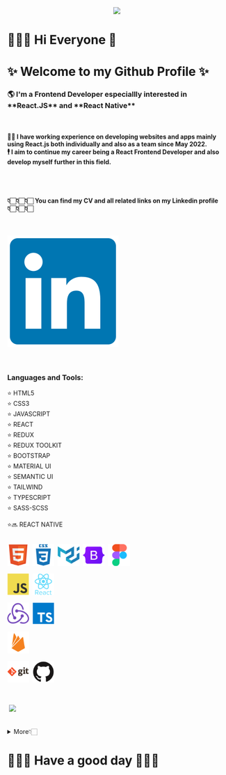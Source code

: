 <div id="header" align="center">
  <img src="https://media.giphy.com/media/YPJ5gi3MZzSjhtQTIk/giphy.gif" width="100"/>
</div>

<h1>
   🙋🏼‍♀️ Hi Everyone 🌸
</h1>

<h1>
  ✨  Welcome to my Github Profile ✨
</h1>

<h3> 🌎 I'm a Frontend Developer especiallly interested in **React.JS** and **React Native** </h3> </br> 

<h4>
👩‍💻 I have working experience on developing websites and apps mainly using React.js both individually and also as a team since May 2022. </br> 
🕴 I aim to continue my career being a React Frontend Developer and also develop myself further in this field. </br> 
</h4> </br> </br> 

<h4>👇🏻👇🏻👇🏻 You can find my CV and all related links on my Linkedin profile 👇🏻👇🏻👇🏻 </h4> </br> </br>

<div id="badges">
  <a href="https://www.linkedin.com/in/habibe-b-7427a4248/">
  <img src="https://github.com/devicons/devicon/blob/master/icons/linkedin/linkedin-original.svg" alt="LinkedIn"/>
  </a>
</div>  </br>  </br> 


 <h3 align="left">Languages and Tools:</h3>

<p >
⭐️  HTML5 </br>
⭐️  CSS3 </br> 
⭐️  JAVASCRIPT </br>
⭐️  REACT </br>
⭐️  REDUX </br>
⭐️  REDUX TOOLKIT </br>
⭐️  BOOTSTRAP </br>
⭐️  MATERIAL UI </br>
⭐️  SEMANTIC UI </br>
⭐️  TAILWIND </br>
⭐️  TYPESCRIPT </br>
⭐️  SASS-SCSS </br>

⭐🔜  REACT NATIVE </br>

</p>  </br>  

<div>
  <img src="https://github.com/devicons/devicon/blob/master/icons/html5/html5-original.svg" title="HTML5" alt="HTML" width="50" height="50"/>&nbsp;
  <img src="https://github.com/devicons/devicon/blob/master/icons/css3/css3-plain-wordmark.svg"  title="CSS3" alt="CSS" width="50" height="50"/>&nbsp;
  <img src="https://github.com/devicons/devicon/blob/master/icons/materialui/materialui-original.svg" title="Material UI" alt="Material UI" width="50" height="50"/>&nbsp;
  <img src="https://github.com/devicons/devicon/blob/master/icons/bootstrap/bootstrap-original.svg" title="Bootstrap" alt="Bootstrap" width="50" height="50"/>&nbsp;
  <img src="https://github.com/devicons/devicon/blob/master/icons/figma/figma-original.svg" title="Figma" alt="Figma" width="50" height="50"/>&nbsp;
 
  
   <img src="https://github.com/devicons/devicon/blob/master/icons/javascript/javascript-original.svg" title="JavaScript" alt="JavaScript" width="50" height="50"/>&nbsp;
  <img src="https://github.com/devicons/devicon/blob/master/icons/react/react-original-wordmark.svg" title="React" alt="React" width="50" height="50"/>&nbsp;
  
  <img src="https://github.com/devicons/devicon/blob/master/icons/redux/redux-original.svg" title="Redux" alt="Redux " width="50" height="50"/>&nbsp;
  <img src="https://github.com/devicons/devicon/blob/master/icons/typescript/typescript-original.svg" title="TypeScript" alt="TypeScript" width="50" height="50"/>&nbsp;
  
   <img src="https://github.com/devicons/devicon/blob/master/icons/firebase/firebase-plain.svg" title="Firebase" alt="Firebase" width="50" height="50"/>&nbsp;
  
  
 
  <img src="https://github.com/devicons/devicon/blob/master/icons/git/git-original-wordmark.svg" title="Git" alt="Git" width="50" height="50"/>&nbsp;
  <img src="https://github.com/devicons/devicon/blob/master/icons/github/github-original.svg" title="Github" alt="Github" width="50" height="50"/>&nbsp;
  
</div>  </br>  </br> 




<div>
  <img src="https://komarev.com/ghpvc/?username=habibecee&style=flat-square&color=blue" alt=""/>
  <img src="https://media.giphy.com/media/hvRJCLFzcasrR4ia7z/giphy.gif" width="30px"/>
</div>  </br>  </br> 




<details>
  <summary>More👇🏻</summary>
  <p>&nbsp;<img align="center" src="https://github-readme-stats.vercel.app/api?username=habibecee&show_icons=true&locale=en" alt="habibecee" /></p>

<p><img align="center" src="https://github-readme-streak-stats.herokuapp.com/?user=habibecee&" alt="habibecee" /></p>

<p align="left"> <img src="https://komarev.com/ghpvc/?username=habibecee&label=Profile%20views&color=0e75b6&style=flat" alt="habibecee" /> </p>

</details>


<h1 > 🧙🏽‍♀️ Have a good day 🧙🏽‍♀️ </h1> </br>
